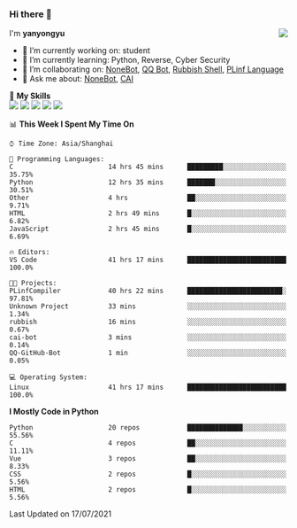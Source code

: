 ### Hi there 👋

<a href="#">
  <img align="right" src="https://github-readme-stats.vercel.app/api?username=yanyongyu&count_private=true&show_icons=true&bg_color=15,f2f7fd,E0EAFC" />
</a>

I'm **yanyongyu**

- 🔭 I’m currently working on: student
- 🌱 I’m currently learning: Python, Reverse, Cyber Security
- 👯 I’m collaborating on: [NoneBot](https://github.com/nonebot), [QQ Bot](https://github.com/Mrs4s/go-cqhttp), [Rubbish Shell](https://github.com/yanyongyu/rubbish), [PLinf Language](https://github.com/yanyongyu/PLinf)
- 💬 Ask me about: [NoneBot](https://github.com/nonebot), [CAI](https://github.com/cscs181/CAI)

🌟 **My Skills**  
![](https://img.shields.io/badge/-Python-3e74a2?style=flat-square&logo=Python&logoColor=fff)
![](https://img.shields.io/badge/-Vue-4fc08d?style=flat-square&logo=Vue.js&logoColor=fff)
![](https://img.shields.io/badge/-Node.js-339933?style=flat-square&logo=Node.js&logoColor=fff)
![](https://img.shields.io/badge/-Docker-2496ED?style=flat-square&logo=Docker&logoColor=fff)
![](https://img.shields.io/badge/-Linux-000000?style=flat-square&logo=Linux&logoColor=fff)

<!--START_SECTION:waka-->
📊 **This Week I Spent My Time On** 

```text
⌚︎ Time Zone: Asia/Shanghai

💬 Programming Languages: 
C                        14 hrs 45 mins      █████████░░░░░░░░░░░░░░░░   35.75% 
Python                   12 hrs 35 mins      ███████░░░░░░░░░░░░░░░░░░   30.51% 
Other                    4 hrs               ██░░░░░░░░░░░░░░░░░░░░░░░   9.71% 
HTML                     2 hrs 49 mins       █░░░░░░░░░░░░░░░░░░░░░░░░   6.82% 
JavaScript               2 hrs 45 mins       █░░░░░░░░░░░░░░░░░░░░░░░░   6.69%

🔥 Editors: 
VS Code                  41 hrs 17 mins      █████████████████████████   100.0%

🐱‍💻 Projects: 
PLinfCompiler            40 hrs 22 mins      ████████████████████████░   97.81% 
Unknown Project          33 mins             ░░░░░░░░░░░░░░░░░░░░░░░░░   1.34% 
rubbish                  16 mins             ░░░░░░░░░░░░░░░░░░░░░░░░░   0.67% 
cai-bot                  3 mins              ░░░░░░░░░░░░░░░░░░░░░░░░░   0.14% 
QQ-GitHub-Bot            1 min               ░░░░░░░░░░░░░░░░░░░░░░░░░   0.05%

💻 Operating System: 
Linux                    41 hrs 17 mins      █████████████████████████   100.0%

```

**I Mostly Code in Python** 

```text
Python                   20 repos            ██████████████░░░░░░░░░░░   55.56% 
C                        4 repos             ██░░░░░░░░░░░░░░░░░░░░░░░   11.11% 
Vue                      3 repos             ██░░░░░░░░░░░░░░░░░░░░░░░   8.33% 
CSS                      2 repos             █░░░░░░░░░░░░░░░░░░░░░░░░   5.56% 
HTML                     2 repos             █░░░░░░░░░░░░░░░░░░░░░░░░   5.56%

```



 Last Updated on 17/07/2021
<!--END_SECTION:waka-->
